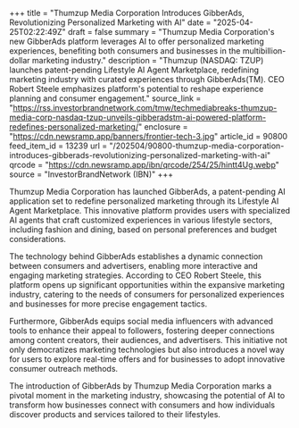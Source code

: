 +++
title = "Thumzup Media Corporation Introduces GibberAds, Revolutionizing Personalized Marketing with AI"
date = "2025-04-25T02:22:49Z"
draft = false
summary = "Thumzup Media Corporation's new GibberAds platform leverages AI to offer personalized marketing experiences, benefiting both consumers and businesses in the multibillion-dollar marketing industry."
description = "Thumzup (NASDAQ: TZUP) launches patent-pending Lifestyle AI Agent Marketplace, redefining marketing industry with curated experiences through GibberAds(TM). CEO Robert Steele emphasizes platform's potential to reshape experience planning and consumer engagement."
source_link = "https://rss.investorbrandnetwork.com/tmw/techmediabreaks-thumzup-media-corp-nasdaq-tzup-unveils-gibberadstm-ai-powered-platform-redefines-personalized-marketing/"
enclosure = "https://cdn.newsramp.app/banners/frontier-tech-3.jpg"
article_id = 90800
feed_item_id = 13239
url = "/202504/90800-thumzup-media-corporation-introduces-gibberads-revolutionizing-personalized-marketing-with-ai"
qrcode = "https://cdn.newsramp.app/ibn/qrcode/254/25/hintt4Ug.webp"
source = "InvestorBrandNetwork (IBN)"
+++

<p>Thumzup Media Corporation has launched GibberAds, a patent-pending AI application set to redefine personalized marketing through its Lifestyle AI Agent Marketplace. This innovative platform provides users with specialized AI agents that craft customized experiences in various lifestyle sectors, including fashion and dining, based on personal preferences and budget considerations.</p><p>The technology behind GibberAds establishes a dynamic connection between consumers and advertisers, enabling more interactive and engaging marketing strategies. According to CEO Robert Steele, this platform opens up significant opportunities within the expansive marketing industry, catering to the needs of consumers for personalized experiences and businesses for more precise engagement tactics.</p><p>Furthermore, GibberAds equips social media influencers with advanced tools to enhance their appeal to followers, fostering deeper connections among content creators, their audiences, and advertisers. This initiative not only democratizes marketing technologies but also introduces a novel way for users to explore real-time offers and for businesses to adopt innovative consumer outreach methods.</p><p>The introduction of GibberAds by Thumzup Media Corporation marks a pivotal moment in the marketing industry, showcasing the potential of AI to transform how businesses connect with consumers and how individuals discover products and services tailored to their lifestyles.</p>